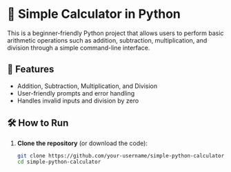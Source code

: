 # 🧮 Simple Calculator in Python

This is a beginner-friendly Python project that allows users to perform basic arithmetic operations such as addition, subtraction, multiplication, and division through a simple command-line interface.

## 🚀 Features

- Addition, Subtraction, Multiplication, and Division
- User-friendly prompts and error handling
- Handles invalid inputs and division by zero

## 🛠️ How to Run

1. **Clone the repository** (or download the code):
   ```bash
   git clone https://github.com/your-username/simple-python-calculator.git
   cd simple-python-calculator
